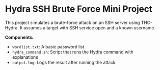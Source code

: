 # Hydra SSH Brute Force Mini Project

This project simulates a brute-force attack on an SSH server using THC-Hydra. It assumes a target with SSH service open and a known username.

**Components:**
- `wordlist.txt`: A basic password list
- `hydra_command.sh`: Script that runs the Hydra command with explanations
- `output.log`: Logs the result after running the attack

